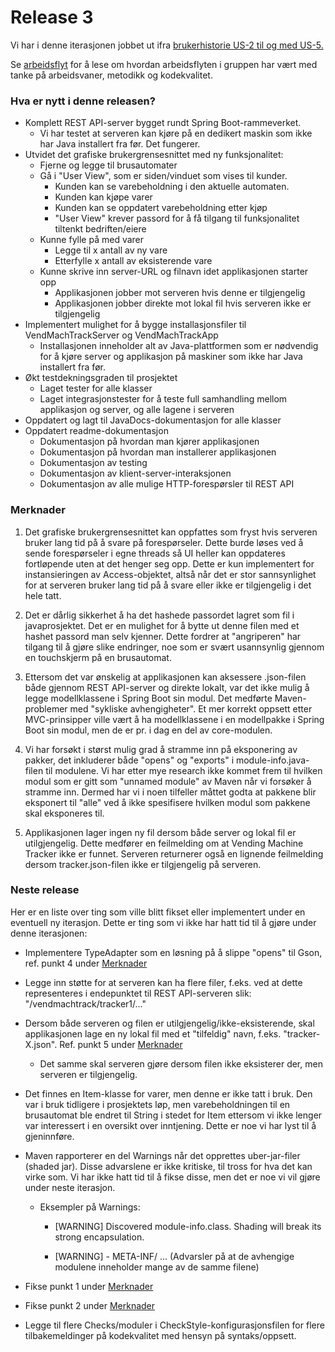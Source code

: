 # Release 3

Vi har i denne iterasjonen jobbet ut ifra [brukerhistorie US-2 til og med US-5.](/docs/Brukerhistorier.md)

Se [arbeidsflyt](/docs/release3/Arbeidsflyt_3.md) for å lese om hvordan arbeidsflyten i gruppen har vært med tanke på arbeidsvaner, metodikk og kodekvalitet.


### Hva er nytt i denne releasen?

- Komplett REST API-server bygget rundt Spring Boot-rammeverket.
    - Vi har testet at serveren kan kjøre på en dedikert maskin som ikke har Java installert fra før. Det fungerer.
- Utvidet det grafiske brukergrensesnittet med ny funksjonalitet:
    - Fjerne og legge til brusautomater
    - Gå i "User View", som er siden/vinduet som vises til kunder.
        - Kunden kan se varebeholdning i den aktuelle automaten.
        - Kunden kan kjøpe varer
        - Kunden kan se oppdatert varebeholdning etter kjøp
        - "User View" krever passord for å få tilgang til funksjonalitet tiltenkt bedriften/eiere
    - Kunne fylle på med varer
        - Legge til x antall av ny vare
        - Etterfylle x antall av eksisterende vare
    - Kunne skrive inn server-URL og filnavn idet applikasjonen starter opp
        - Applikasjonen jobber mot serveren hvis denne er tilgjengelig
        - Applikasjonen jobber direkte mot lokal fil hvis serveren ikke er tilgjengelig
- Implementert mulighet for å bygge installasjonsfiler til VendMachTrackServer og VendMachTrackApp
    - Installasjonen inneholder alt av Java-plattformen som er nødvendig for å kjøre server og applikasjon på maskiner som ikke har Java installert fra før.
- Økt testdekningsgraden til prosjektet
    - Laget tester for alle klasser
    - Laget integrasjonstester for å teste full samhandling mellom applikasjon og server, og alle lagene i serveren
- Oppdatert og lagt til JavaDocs-dokumentasjon for alle klasser
- Oppdatert readme-dokumentasjon
    - Dokumentasjon på hvordan man kjører applikasjonen
    - Dokumentasjon på hvordan man installerer applikasjonen
    - Dokumentasjon av testing
    - Dokumentasjon av klient-server-interaksjonen
    - Dokumentasjon av alle mulige HTTP-forespørsler til REST API


### Merknader

1. Det grafiske brukergrensesnittet kan oppfattes som fryst hvis serveren bruker lang tid på å svare på forespørseler. Dette burde løses ved å sende forespørseler i egne threads så UI heller kan oppdateres fortløpende uten at det henger seg opp. Dette er kun implementert for instansieringen av Access-objektet, altså når det er stor sannsynlighet for at serveren bruker lang tid på å svare eller ikke er tilgjengelig i det hele tatt.

2. Det er dårlig sikkerhet å ha det hashede passordet lagret som fil i javaprosjektet. Det er en mulighet for å bytte ut denne filen med et hashet passord man selv kjenner. Dette fordrer at "angriperen" har tilgang til å gjøre slike endringer, noe som er svært usannsynlig gjennom en touchskjerm på en brusautomat.

3. Ettersom det var ønskelig at applikasjonen kan aksessere .json-filen både gjennom REST API-server og direkte lokalt, var det ikke mulig å legge modellklassene i Spring Boot sin modul. Det medførte Maven-problemer med "sykliske avhengigheter". Et mer korrekt oppsett etter MVC-prinsipper ville vært å ha modellklassene i en modellpakke i Spring Boot sin modul, men de er pr. i dag en del av core-modulen.

4. Vi har forsøkt i størst mulig grad å stramme inn på eksponering av pakker, det inkluderer både "opens" og "exports" i module-info.java-filen til modulene. Vi har etter mye research ikke kommet frem til hvilken modul som er gitt som "unnamed module" av Maven når vi forsøker å stramme inn. Dermed har vi i noen tilfeller måttet godta at pakkene blir eksponert til "alle" ved å ikke spesifisere hvilken modul som pakkene skal eksponeres til.

5. Applikasjonen lager ingen ny fil dersom både server og lokal fil er utilgjengelig. Dette medfører en feilmelding om at Vending Machine Tracker ikke er funnet. Serveren returnerer også en lignende feilmelding dersom tracker.json-filen ikke er tilgjengelig på serveren.


### Neste release

Her er en liste over ting som ville blitt fikset eller implementert under en eventuell ny iterasjon. Dette er ting som vi ikke har hatt tid til å gjøre under denne iterasjonen:

- Implementere TypeAdapter som en løsning på å slippe "opens" til Gson, ref. punkt 4 under [Merknader](#merknader)

- Legge inn støtte for at serveren kan ha flere filer, f.eks. ved at dette representeres i endepunktet til REST API-serveren slik: "/vendmachtrack/tracker1/..."

- Dersom både serveren og filen er utilgjengelig/ikke-eksisterende, skal applikasjonen lage en ny lokal fil med et "tilfeldig" navn, f.eks. "tracker-X.json". Ref. punkt 5 under [Merknader](#merknader)
    - Det samme skal serveren gjøre dersom filen ikke eksisterer der, men serveren er tilgjengelig.

- Det finnes en Item-klasse for varer, men denne er ikke tatt i bruk. Den var i bruk tidligere i prosjektets løp, men varebeholdningen til en brusautomat ble endret til String i stedet for Item ettersom vi ikke lenger var interessert i en oversikt over inntjening. Dette er noe vi har lyst til å gjeninnføre.

- Maven rapporterer en del Warnings når det opprettes uber-jar-filer (shaded jar). Disse advarslene er ikke kritiske, til tross for hva det kan virke som. Vi har ikke hatt tid til å fikse disse, men det er noe vi vil gjøre under neste iterasjon.
    - Eksempler på Warnings:
        - [WARNING] Discovered module-info.class. Shading will break its strong encapsulation.

        - [WARNING]   - META-INF/ ... (Advarsler på at de avhengige modulene inneholder mange av de samme filene)

- Fikse punkt 1 under [Merknader](#merknader)

- Fikse punkt 2 under [Merknader](#merknader)

- Legge til flere Checks/moduler i CheckStyle-konfigurasjonsfilen for flere tilbakemeldinger på kodekvalitet med hensyn på syntaks/oppsett.